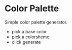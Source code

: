 # Color Palette

Simple color palette generator.

* pick a base color
* pick a colorsheme
* click generate
